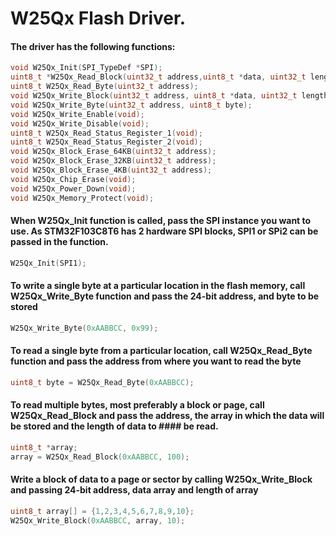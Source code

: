 # W25Qx Flash Driver.

#### The driver has the following functions:

``` c
void W25Qx_Init(SPI_TypeDef *SPI);
uint8_t *W25Qx_Read_Block(uint32_t address,uint8_t *data, uint32_t length);
uint8_t W25Qx_Read_Byte(uint32_t address);
void W25Qx_Write_Block(uint32_t address, uint8_t *data, uint32_t length);
void W25Qx_Write_Byte(uint32_t address, uint8_t byte);
void W25Qx_Write_Enable(void);
void W25Qx_Write_Disable(void);
uint8_t W25Qx_Read_Status_Register_1(void);
uint8_t W25Qx_Read_Status_Register_2(void);
void W25Qx_Block_Erase_64KB(uint32_t address);
void W25Qx_Block_Erase_32KB(uint32_t address);
void W25Qx_Block_Erase_4KB(uint32_t address);
void W25Qx_Chip_Erase(void);
void W25Qx_Power_Down(void);
void W25Qx_Memory_Protect(void);
```

#### When W25Qx_Init function is called, pass the SPI instance you want to use. As STM32F103C8T6 has 2 hardware SPI blocks, SPI1 or SPi2 can be passed in the function.

``` c
W25Qx_Init(SPI1);
```

#### To write a single byte at a particular location in the flash memory, call W25Qx_Write_Byte function and pass the 24-bit address, and byte to be stored

``` c
W25Qx_Write_Byte(0xAABBCC, 0x99);
```

#### To read a single byte from a particular location, call W25Qx_Read_Byte function and pass the address from where you want to read the byte

``` c
uint8_t byte = W25Qx_Read_Byte(0xAABBCC);
```

#### To read multiple bytes, most preferably a block or page, call W25Qx_Read_Block and pass the address, the array in which the data will be stored and the length of data to #### be read.

``` c
uint8_t *array;
array = W25Qx_Read_Block(0xAABBCC, 100);
```

#### Write a block of data to a page or sector by calling W25Qx_Write_Block and passing 24-bit address, data array and length of array

``` C
uint8_t array[] = {1,2,3,4,5,6,7,8,9,10};
W25Qx_Write_Block(0xAABBCC, array, 10);
```
